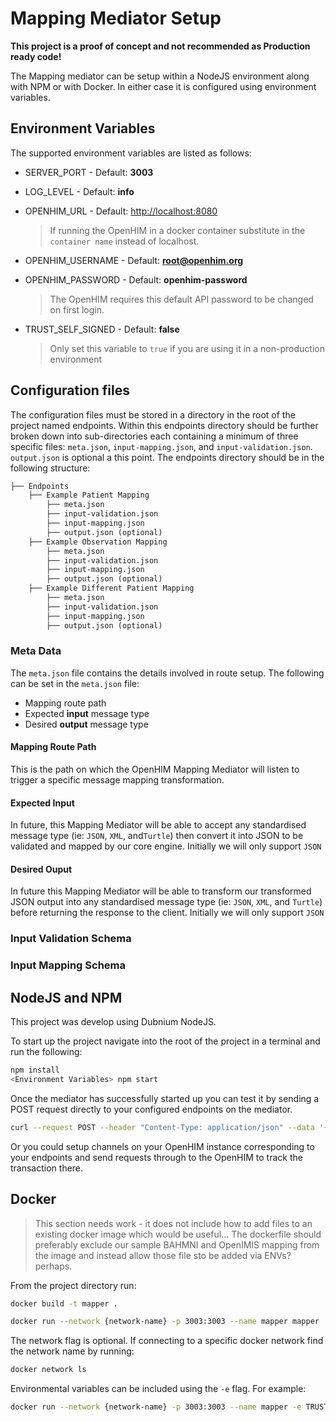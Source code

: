 # Mapping Mediator Setup

**This project is a proof of concept and not recommended as Production ready code!**

The Mapping mediator can be setup within a NodeJS environment along with NPM or with Docker. In either case it is configured using environment variables.

## Environment Variables

The supported environment variables are listed as follows:

* SERVER_PORT - Default: **3003**

* LOG_LEVEL - Default: **info**

* OPENHIM_URL - Default: <http://localhost:8080>

  > If running the OpenHIM in a docker container substitute in the `container name` instead of localhost.

* OPENHIM_USERNAME - Default: **root@openhim.org**

* OPENHIM_PASSWORD - Default: **openhim-password**

  >The OpenHIM requires this default API password to be changed on first login.

* TRUST_SELF_SIGNED - Default: **false**

  > Only set this variable to `true` if you are using it in a non-production environment

## Configuration files

The configuration files must be stored in a directory in the root of the project named endpoints. Within this endpoints directory should be further broken down into sub-directories each containing a minimum of three specific files: `meta.json`, `input-mapping.json`, and `input-validation.json`. `output.json` is optional a this point. The endpoints directory should be in the following structure:

```txt
├── Endpoints
    ├── Example Patient Mapping
        ├── meta.json
        ├── input-validation.json
        ├── input-mapping.json
        ├── output.json (optional)
    ├── Example Observation Mapping
        ├── meta.json
        ├── input-validation.json
        ├── input-mapping.json
        ├── output.json (optional)
    ├── Example Different Patient Mapping
        ├── meta.json
        ├── input-validation.json
        ├── input-mapping.json
        ├── output.json (optional)
```

### Meta Data

The `meta.json` file contains the details involved in route setup. The following can be set in the `meta.json` file:

* Mapping route path
* Expected **input** message type
* Desired **output** message type

#### Mapping Route Path

This is the path on which the OpenHIM Mapping Mediator will listen to trigger a specific message mapping transformation.

#### Expected Input

In future, this Mapping Mediator will be able to accept any standardised message type (ie: `JSON`, `XML`, and`Turtle`) then convert it into JSON to be validated and mapped by our core engine. Initially we will only support `JSON`

#### Desired Ouput

In future this Mapping Mediator will be able to transform our transformed JSON output into any standardised message type (ie: `JSON`, `XML`, and `Turtle`) before returning the response to the client. Initially we will only support `JSON`

### Input Validation Schema

### Input Mapping Schema

## NodeJS and NPM

This project was develop using Dubnium NodeJS.

To start up the project navigate into the root of the project in a terminal and run the following:

```sh
npm install
<Environment Variables> npm start
```

Once the mediator has successfully started up you can test it by sending a POST request directly to your configured endpoints on the mediator.

```bash
curl --request POST --header "Content-Type: application/json" --data '{"key1":"value1", "key2":"value2"}' http://localhost:3003/<path_configured_in_meta.json>
```

Or you could setup channels on your OpenHIM instance corresponding to your endpoints and send requests through to the OpenHIM to track the transaction there.

## Docker

> This section needs work - it does not include how to add files to an existing docker image which would be useful... The dockerfile should preferably exclude our sample BAHMNI and OpenIMIS mapping from the image and instead allow those file sto be added via ENVs? perhaps.

From the project directory run:

```sh
docker build -t mapper .

docker run --network {network-name} -p 3003:3003 --name mapper mapper
```

The network flag is optional. If connecting to a specific docker network find the network name by running:

```sh
docker network ls
```

Environmental variables can be included using the `-e` flag. For example:

```sh
docker run --network {network-name} -p 3003:3003 --name mapper -e TRUST_SELF_SIGNED=true mapper
```
